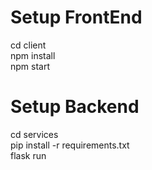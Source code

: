# Setup FrontEnd
cd client </br>
npm install </br>
npm start </br>

# Setup Backend
cd services </br>
pip install -r requirements.txt </br>
flask run </br>

